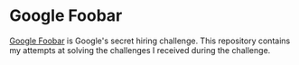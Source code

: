 # Google Foobar

[Google Foobar](https://foobar.withgoogle.com/) is Google's secret hiring challenge. This repository contains my attempts at solving the challenges I received during the challenge.
